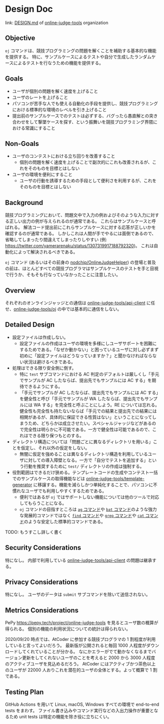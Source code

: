 # Design Doc

link: [DESIGN.md](https://github.com/online-judge-tools/.github/blob/master/DESIGN.md) of [online-judge-tools](https://github.com/online-judge-tools) organization


## Objective

`oj` コマンドは、競技プログラミングの問題を解くことを補助する基本的な機能を提供する。
特に、サンプルケースによるテストや自分で生成したランダムケースによるテストを行なうための機能を提供する。


## Goals

-   ユーザが個別の問題を解く速度を上げること
-   ユーザのレートを上げること
-   パソコンが苦手な人でも使える自動化の手段を提供し、競技プログラミングにおける標準的な環境のレベルを引き上げること
-   提出前のサンプルケースでのテストは必ずする、バグったら愚直解との突き合わせをして撃墜ケースを探す、という振舞いを競技プログラミング界隈における常識にすること


## Non-Goals

-   ユーザのコンテストにおける立ち回りを改善すること
    -   個別の問題を解く速度を上げることで副次的にこれも改善されるが、これをそのものを目標とはしない
-   ユーザの環境を便利にすること
    -   ユーザの行動を誘導するための手段として便利さを利用するが、これをそのものを目標とはしない


## Background

競技プログラミングにおいて、問題文中で入力の例およびそのような入力に対する正しい出力の例が与えられるのが通常である。
これらはサンプルケースと呼ばれる。
解法コード提出前にこれらサンプルケースに対する応答が正しいかを確認するのが通常である。
しかしこれは人間が手でやるには面倒であるので、省略してしまったり間違えてしまったりしやすい (例: <https://twitter.com/yamerarenaku/status/1307319917188792320>)。
これは自動化によって解決されるべきである。

`oj` コマンド (あるいはその前身の [nodchip/OnlineJudgeHelper](https://github.com/nodchip/OnlineJudgeHelper)) の登場と普及の前は、ほとんどすべての競技プログラマはサンプルケースのテストを手と目視で行うか、そもそも行なっていなかったことに注意したい。


## Overview

それぞれのオンラインジャッジとの通信は [online-judge-tools/api-client](https://github.com/online-judge-tools/api-client) に任せ、[online-judge-tools/oj](https://github.com/online-judge-tools/oj) の中では基本的に通信をしない。


## Detailed Design

-   設定ファイルは作成しない。
    -   設定ファイルの作成はユーザの環境を多様にしユーザサポートを困難にするためである。「なぜか動かない」と困っているユーザに対し必ずまず初めに「設定ファイルはどうなっていますか？」と聞かなければならない状況は避けるべきである。
-   処理はできる限り安全側に倒す。
    -   特に `test` サブコマンドにおける AC 判定のデフォルトは厳しくし「手元でサンプルが AC したならば、提出先でもサンプルには AC する」を期待できるようにする。
    -   「手元でサンプルが AC したならば、提出先でもサンプルには AC する」を健全性と呼び「手元でサンプルが WA したならば、提出先でもサンプルには WA する」を完全性と呼ぶことにしよう。RE については忘れる。健全性も完全性も持たないならば「手元での結果と提出先での結果には相関があるが、具体的に保証できる性質はない」ということになってしまうため、どちらかは成立させたい。スペシャルジャッジなどがあるので完全性は明らかに不可能である。一方で健全性は可能であるので、これはできる限り保つもとのする。
-   ディレクトリ構造については「問題ごとに異なるディレクトリを用いる」ことを仮定し、それ以外の仮定をしない。
    -   無闇に仮定を強めることは異なるディレクトリ構造を利用しているユーザに対しての導入障壁となる。一方で「自分でテストを追加する」という行動を推奨するために `test/` ディレクトリの作成は強制する。
-   役割範囲はできるだけ狭める。テンプレートコードの生成やコンテスト一括でのサンプルケースの取得機能などは [online-judge-tools/template-generator](https://github.com/online-judge-tools/template-generator) に移譲する。機能を減らしかつ単純化することで、パソコンに不慣れなユーザでも利用しやすくするためである。
    -   便利ではあるが `oj` ではサポートしない機能については他のツールで対応してもらうことになる。
    -   `oj` コマンドの目指すところは [`ag` コマンド](https://github.com/ggreer/the_silver_searcher)や [`bat` コマンド](https://github.com/sharkdp/bat)のような強力な発展的コマンドではなく [`find` コマンド](https://linux.die.net/man/1/find)や [`grep` コマンド](https://linux.die.net/man/1/grep)や [`cat` コマンド](https://linux.die.net/man/1/cat)のような安定した標準的コマンドである。

TODO: もうすこし詳しく書く


## Security Considerations

特になし。
内部で利用している [online-judge-tools/api-client](https://github.com/online-judge-tools/api-client) の問題は継承する。


## Privacy Considerations

特になし。
ユーザのデータは `submit` サブコマンドを除いて送信されない。


## Metrics Considerations

PePy <https://pepy.tech/project/online-judge-tools> を見るとユーザ数の概算が得られる。
個別の機能の利用状況についての統計は得られない。

2020/09/20 時点では、AtCoder に参加する競技プログラマの 1 割程度が利用していると言ってよいだろう。
最新版が公開されると毎回 1000 人程度がダウンロードしてくれていることが分かる。
なにかエラーがでて動かなくなるまでバージョン更新をしてくれないユーザのことを考えると 2000 から 3000 人程度のアクティブユーザを見込めるだろう。
AtCoder にはアクティブかつ茶色以上のユーザが 22000 人おりこれを潜在的ユーザの全体とする。よって概算で 1 割である。


## Testing Plan

GitHub Actions を用いて Linux, macOS, Windows すべての環境で end-to-end tests をまわす。
ファイル書き込みやコマンド実行などの入出力操作が重要となるため unit tests は特定の機能を除き役に立ちにくい。
